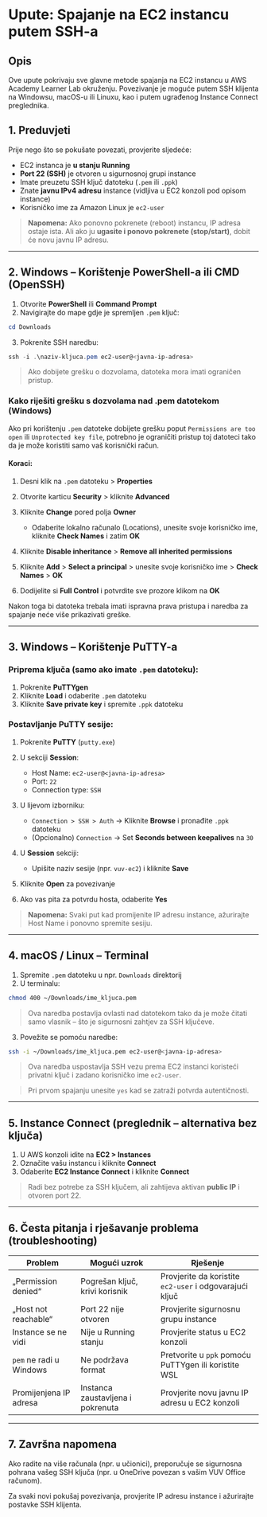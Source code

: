 # Upute: Spajanje na EC2 instancu putem SSH-a

## Opis

Ove upute pokrivaju sve glavne metode spajanja na EC2 instancu u AWS Academy Learner Lab okruženju. Povezivanje je moguće putem SSH klijenta na Windowsu, macOS-u ili Linuxu, kao i putem ugrađenog Instance Connect preglednika.

## 1. Preduvjeti

Prije nego što se pokušate povezati, provjerite sljedeće:

* EC2 instanca je **u stanju Running**
* **Port 22 (SSH)** je otvoren u sigurnosnoj grupi instance
* Imate preuzetu SSH ključ datoteku (`.pem` ili `.ppk`)
* Znate **javnu IPv4 adresu** instance (vidljiva u EC2 konzoli pod opisom instance)
* Korisničko ime za Amazon Linux je `ec2-user`

> **Napomena:** Ako ponovno pokrenete (reboot) instancu, IP adresa ostaje ista. Ali ako ju **ugasite i ponovo pokrenete (stop/start)**, dobit će novu javnu IP adresu.

---

## 2. Windows – Korištenje PowerShell-a ili CMD (OpenSSH)

1. Otvorite **PowerShell** ili **Command Prompt**
2. Navigirajte do mape gdje je spremljen `.pem` ključ:

```powershell
cd Downloads
```

3. Pokrenite SSH naredbu:

```powershell
ssh -i .\naziv-kljuca.pem ec2-user@<javna-ip-adresa>
```

> Ako dobijete grešku o dozvolama, datoteka mora imati ograničen pristup.

### Kako riješiti grešku s dozvolama nad .pem datotekom (Windows)

Ako pri korištenju `.pem` datoteke dobijete grešku poput `Permissions are too open` ili `Unprotected key file`, potrebno je ograničiti pristup toj datoteci tako da je može koristiti samo vaš korisnički račun.

#### Koraci:

1. Desni klik na `.pem` datoteku > **Properties**
2. Otvorite karticu **Security** > kliknite **Advanced**
3. Kliknite **Change** pored polja **Owner**

   * Odaberite lokalno računalo (Locations), unesite svoje korisničko ime, kliknite **Check Names** i zatim **OK**
4. Kliknite **Disable inheritance** > **Remove all inherited permissions**
5. Kliknite **Add** > **Select a principal** > unesite svoje korisničko ime > **Check Names** > **OK**
6. Dodijelite si **Full Control** i potvrdite sve prozore klikom na **OK**

Nakon toga bi datoteka trebala imati ispravna prava pristupa i naredba za spajanje neće više prikazivati greške.

---

## 3. Windows – Korištenje PuTTY-a

### Priprema ključa (samo ako imate `.pem` datoteku):

1. Pokrenite **PuTTYgen**
2. Kliknite **Load** i odaberite `.pem` datoteku
3. Kliknite **Save private key** i spremite `.ppk` datoteku

### Postavljanje PuTTY sesije:

1. Pokrenite **PuTTY** (`putty.exe`)
2. U sekciji **Session**:

   * Host Name: `ec2-user@<javna-ip-adresa>`
   * Port: `22`
   * Connection type: `SSH`
3. U lijevom izborniku:

   * `Connection > SSH > Auth` → Kliknite **Browse** i pronađite `.ppk` datoteku
   * (Opcionalno) `Connection` → Set **Seconds between keepalives** na `30`
4. U **Session** sekciji:

   * Upišite naziv sesije (npr. `vuv-ec2`) i kliknite **Save**
5. Kliknite **Open** za povezivanje
6. Ako vas pita za potvrdu hosta, odaberite **Yes**

> **Napomena:** Svaki put kad promijenite IP adresu instance, ažurirajte Host Name i ponovno spremite sesiju.

---

## 4. macOS / Linux – Terminal

1. Spremite `.pem` datoteku u npr. `Downloads` direktorij
2. U terminalu:

```bash
chmod 400 ~/Downloads/ime_kljuca.pem
```

> Ova naredba postavlja ovlasti nad datotekom tako da je može čitati samo vlasnik – što je sigurnosni zahtjev za SSH ključeve.

3. Povežite se pomoću naredbe:

```bash
ssh -i ~/Downloads/ime_kljuca.pem ec2-user@<javna-ip-adresa>
```

> Ova naredba uspostavlja SSH vezu prema EC2 instanci koristeći privatni ključ i zadano korisničko ime `ec2-user`.

> Pri prvom spajanju unesite `yes` kad se zatraži potvrda autentičnosti.

---

## 5. Instance Connect (preglednik – alternativa bez ključa)

1. U AWS konzoli idite na **EC2 > Instances**
2. Označite vašu instancu i kliknite **Connect**
3. Odaberite **EC2 Instance Connect** i kliknite **Connect**

> Radi bez potrebe za SSH ključem, ali zahtijeva aktivan **public IP** i otvoren port 22.

---

## 6. Česta pitanja i rješavanje problema (troubleshooting)

| Problem                 | Mogući uzrok                      | Rješenje                                                |
| ----------------------- | --------------------------------- | ------------------------------------------------------- |
| „Permission denied“     | Pogrešan ključ, krivi korisnik    | Provjerite da koristite `ec2-user` i odgovarajući ključ |
| „Host not reachable“    | Port 22 nije otvoren              | Provjerite sigurnosnu grupu instance                    |
| Instance se ne vidi     | Nije u Running stanju             | Provjerite status u EC2 konzoli                         |
| `pem` ne radi u Windows | Ne podržava format                | Pretvorite u `ppk` pomoću PuTTYgen ili koristite WSL    |
| Promijenjena IP adresa  | Instanca zaustavljena i pokrenuta | Provjerite novu javnu IP adresu u EC2 konzoli           |

---

## 7. Završna napomena

Ako radite na više računala (npr. u učionici), preporučuje se sigurnosna pohrana vašeg SSH ključa (npr. u OneDrive povezan s vašim VUV Office računom).

Za svaki novi pokušaj povezivanja, provjerite IP adresu instance i ažurirajte postavke SSH klijenta.
